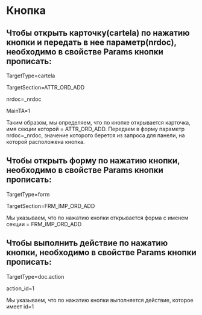 # Кнопка

## Чтобы открыть карточку\(cartela\) по нажатию кнопки и передать в нее параметр\(nrdoc\), необходимо в свойстве Params кнопки прописать:

TargetType=cartela

TargetSection=ATTR\_ORD\_ADD

nrdoc=\_nrdoc

MainTA=1

Таким образом, мы определяем, что по кнопке открывается карточка, имя секции которой = ATTR\_ORD\_ADD. Передаем в форму параметр nrdoc=\_nrdoc, значение которого берется из запроса для панели, на которой расположена кнопка.

## Чтобы открыть форму по нажатию кнопки, необходимо в свойстве Params кнопки прописать:

TargetType=form

TargetSection=FRM\_IMP\_ORD\_ADD

Мы указываем, что по нажатию кнопки открывается форма с именем секции = FRM\_IMP\_ORD\_ADD

## Чтобы выполнить действие по нажатию кнопки, необходимо в свойстве Params кнопки прописать:

TargetType=doc.action

action\_id=1

Мы указываем, что по нажатию кнопки выполняется действие, которое имеет id=1

